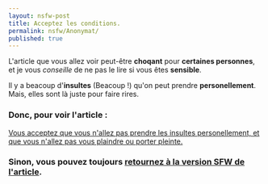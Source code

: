 ```yaml
---
layout: nsfw-post
title: Acceptez les conditions.
permalink: nsfw/Anonymat/
published: true
---
```


L'article que vous allez voir peut-être **choqant** pour **certaines personnes**, et je vous *conseille* de ne pas le lire si vous êtes **sensible**.

Il y a beacoup d'**insultes** (Beacoup !) qu'on peut prendre **personellement**. Mais, elles sont là juste pour faire rires.

### Donc, pour voir l'article :

[Vous acceptez que vous n'allez pas prendre les insultes personellement, et que vous n'allez pas vous plaindre ou porter pleinte.](https://thibault-savenkoff.github.io/nsfw/Anonymat/98765435674/)

### Sinon, vous pouvez toujours [retournez à la version SFW de l'article](https://thibault-savenkoff.github.io/Anonymat/).